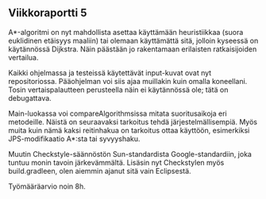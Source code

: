 ## Viikkoraportti 5

A*-algoritmi on nyt mahdollista asettaa käyttämään heuristiikkaa
(suora euklidinen etäisyys maaliin) tai olemaan käyttämättä sitä,
jolloin kyseessä on käytännössä Dijkstra. Näin päästään jo
rakentamaan erilaisten ratkaisijoiden vertailua.

Kaikki ohjelmassa ja testeissä käytettävät input-kuvat ovat nyt
repositoriossa. Pääohjelman voi siis ajaa muillakin kuin omalla
koneellani. Tosin vertaispalautteen perusteella näin ei
käytännössä ole; tätä on debugattava.

Main-luokassa voi compareAlgorithmsissa mitata suoritusaikoja
eri metodeille. Näistä on seuraavaksi tarkoitus tehdä
järjestelmällisempiä. Myös muita kuin nämä kaksi reitinhakua
on tarkoitus ottaa käyttöön, esimerkiksi JPS-modifikaatio A*:sta
tai syvyyshaku.

Muutin Checkstyle-säännöstön Sun-standardista Google-standardiin,
joka tuntuu monin tavoin järkevämmältä. Lisäsin nyt Checkstylen myös
build.gradleen, olen aiemmin ajanut sitä vain Eclipsestä.

Työmääräarvio noin 8h.